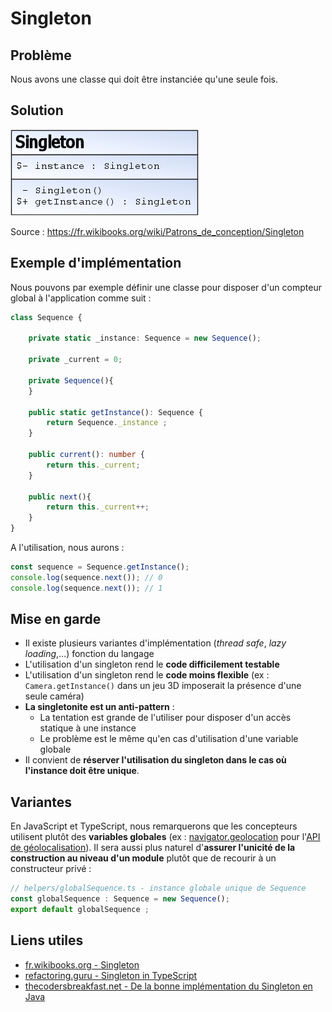 # Singleton

## Problème

Nous avons une classe qui doit être instanciée qu'une seule fois.

## Solution

![UML Singleton](uml/UML_DP_Singleton.png)

Source : https://fr.wikibooks.org/wiki/Patrons_de_conception/Singleton

## Exemple d'implémentation

Nous pouvons par exemple définir une classe pour disposer d'un compteur global à l'application comme suit :

```ts
class Sequence {

    private static _instance: Sequence = new Sequence();

    private _current = 0;

    private Sequence(){
    }

    public static getInstance(): Sequence {
        return Sequence._instance ;
    }

    public current(): number {
        return this._current;
    }

    public next(){
        return this._current++;
    }
}
```

A l'utilisation, nous aurons :

```ts
const sequence = Sequence.getInstance();
console.log(sequence.next()); // 0
console.log(sequence.next()); // 1
```


## Mise en garde

* Il existe plusieurs variantes d'implémentation (*thread safe*, *lazy loading*,...) fonction du langage
* L'utilisation d'un singleton rend le **code difficilement testable**
* L'utilisation d'un singleton rend le **code moins flexible** (ex : `Camera.getInstance()` dans un jeu 3D imposerait la présence d'une seule caméra)
* **La singletonite est un anti-pattern** :
  * La tentation est grande de l'utiliser pour disposer d'un accès statique à une instance
  * Le problème est le même qu'en cas d'utilisation d'une variable globale
* Il convient de **réserver l'utilisation du singleton dans le cas où l'instance doit être unique**.

## Variantes

En JavaScript et TypeScript, nous remarquerons que les concepteurs utilisent plutôt des **variables globales** (ex : [navigator.geolocation](https://developer.mozilla.org/en-US/docs/Web/API/Navigator/geolocation) pour l'[API de géolocalisation](https://developer.mozilla.org/en-US/docs/Web/API/Geolocation)). Il sera aussi plus naturel d'**assurer l'unicité de la construction au niveau d'un module** plutôt que de recourir à un constructeur privé :

```ts
// helpers/globalSequence.ts - instance globale unique de Sequence
const globalSequence : Sequence = new Sequence();
export default globalSequence ;
```

## Liens utiles

* [fr.wikibooks.org - Singleton](https://fr.wikibooks.org/wiki/Patrons_de_conception/Singleton)
* [refactoring.guru - Singleton in TypeScript](https://refactoring.guru/design-patterns/singleton/typescript/example)
* [thecodersbreakfast.net - De la bonne implémentation du Singleton en Java](https://thecodersbreakfast.net/index.php?post/2008/02/25/26-de-la-bonne-implementation-du-singleton-en-java)
